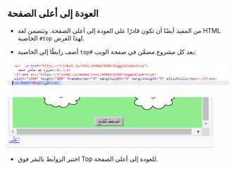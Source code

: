 ## العودة إلى أعلى الصفحة

+ من المفيد أيضًا أن تكون قادرًا على العودة إلى أعلى الصفحة. وتتضمن لغة HTML الخاصية `#top` لهذا الغرض.

+ أضف رابطًا إلى الخاصية `top#` بعد كل مشروع مضمَّن في صفحة الويب:

![لقطة الشاشة](images/showcase-top-code.png)

![لقطة شاشة](images/showcase-top-output.png)

+ اختبر الروابط بالنقر فوق Top للعودة إلى أعلى الصفحة.